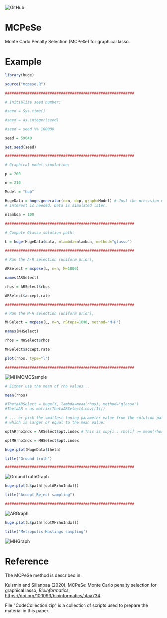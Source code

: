 ![GitHub](https://img.shields.io/github/license/markkukuismin/ARPS)

# MCPeSe
Monte Carlo Penalty Selection (MCPeSe) for graphical lasso.

# Example

```r
library(huge)

source("mcpese.R")

##########################################################

# Initialize seed number:

#seed = Sys.time()

#seed = as.integer(seed)

#seed = seed %% 100000

seed = 59040

set.seed(seed)

##########################################################

# Graphical model simulation:

p = 200

n = 210

Model = "hub"

HugeData = huge.generator(n=n, d=p, graph=Model) # Just the precision matrix corresponding to the graphical model of
# interest is needed. Data is simulated later.

nlambda = 100

##########################################################

# Compute Glasso solution path:

L = huge(HugeData$data, nlambda=nlambda, method="glasso")

##########################################################

# Run the A-R selection (uniform prior),

ARSelect = mcpese(L, n=n, M=1000)

names(ARSelect)

rhos = ARSelect$rhos

ARSelect$accept.rate

##########################################################

# Run the M-H selection (uniform prior),

MHSelect = mcpese(L, n=n, nSteps=1000, method="M-H")

names(MHSelect)

rhos = MHSelect$rhos

MHSelect$accept.rate

plot(rhos, type="l")

##########################################################
```

![MHMCMCSample](https://user-images.githubusercontent.com/40263834/81556858-b38c1880-9393-11ea-8eda-50274a57d9a6.png)

```r
# Either use the mean of rho values...

mean(rhos)

#ThetaARSelect = huge(Y, lambda=mean(rhos), method="glasso")
#ThetaAR = as.matrix(ThetaARSelect$icov[[1]])

# ... or pick the smallest tuning parameter value from the solution path
# which is larger or equal to the mean value:

optARrhoIndx = ARSelect$opt.index # This is sup{i : rho[i] >= mean(rhos)}

optMHrhoIndx = MHSelect$opt.index

huge.plot(HugeData$theta)

title("Ground truth")

##########################################################
```

![GroundTruthGraph](https://user-images.githubusercontent.com/40263834/81557077-0f56a180-9394-11ea-8827-84b046cbf667.png)

```r
huge.plot(L$path[[optARrhoIndx]])

title("Accept-Reject sampling")

##########################################################
```
![ARGraph](https://user-images.githubusercontent.com/40263834/81557112-1d0c2700-9394-11ea-9883-a7e72507c12f.png)

```r
huge.plot(L$path[[optMHrhoIndx]])

title("Metropolis-Hastings sampling")
```
![MHGraph](https://user-images.githubusercontent.com/40263834/81557140-272e2580-9394-11ea-8cb0-054910e678b2.png)

# Reference

The MCPeSe method is described in:

Kuismin and Sillanpaa (2020). MCPeSe: Monte Carlo penalty selection for graphical lasso, *Bioinformatics*, https://doi.org/10.1093/bioinformatics/btaa734.

File "CodeCollection.zip" is a collection of scripts used to prepare the material in this paper.

